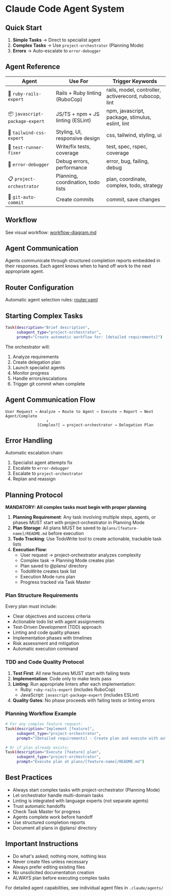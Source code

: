 # Claude Code Agent System

## Quick Start

1. **Simple Tasks** → Direct to specialist agent
2. **Complex Tasks** → Use `project-orchestrator` (Planning Mode)
3. **Errors** → Auto-escalate to `error-debugger`

## Agent Reference

| Agent | Use For | Trigger Keywords |
|-------|---------|------------------|
| 🚂 `ruby-rails-expert` | Rails + Ruby linting (RuboCop) | rails, model, controller, activerecord, rubocop, lint |
| 📦 `javascript-package-expert` | JS/TS + npm + JS linting (ESLint) | npm, javascript, package, stimulus, eslint, lint |
| 🎨 `tailwind-css-expert` | Styling, UI, responsive design | css, tailwind, styling, ui |
| 🧪 `test-runner-fixer` | Write/fix tests, coverage | test, spec, rspec, coverage |
| 🐛 `error-debugger` | Debug errors, performance | error, bug, failing, debug |
| 📋 `project-orchestrator` | Planning, coordination, todo lists | plan, coordinate, complex, todo, strategy |
| 🔀 `git-auto-commit` | Create commits | commit, save changes |

## Workflow

See visual workflow: [workflow-diagram.md](.claude/workflow-diagram.md)

## Agent Communication

Agents communicate through structured completion reports embedded in their responses. Each agent knows when to hand off work to the next appropriate agent.

## Router Configuration

Automatic agent selection rules: [router.yaml](.claude/router.yaml)

## Starting Complex Tasks

```bash
Task(description="Brief description",
     subagent_type="project-orchestrator", 
     prompt="Create automatic workflow for: [detailed requirements]")
```

The orchestrator will:
1. Analyze requirements
2. Create delegation plan
3. Launch specialist agents
4. Monitor progress
5. Handle errors/escalations
6. Trigger git commit when complete

## Agent Communication Flow

```
User Request → Analyze → Route to Agent → Execute → Report → Next Agent/Complete
                  ↓
              [Complex?] → project-orchestrator → Delegation Plan
```

## Error Handling

Automatic escalation chain:
1. Specialist agent attempts fix
2. Escalate to `error-debugger`
3. Escalate to `project-orchestrator`
4. Replan and reassign

## Planning Protocol

**MANDATORY: All complex tasks must begin with proper planning**

1. **Planning Requirement**: Any task involving multiple steps, agents, or phases MUST start with project-orchestrator in Planning Mode
2. **Plan Storage**: All plans MUST be saved to `@plans/[feature-name]/README.md` before execution
3. **Todo Tracking**: Use TodoWrite tool to create actionable, trackable task lists
4. **Execution Flow**: 
   - User request → project-orchestrator analyzes complexity
   - Complex task → Planning Mode creates plan
   - Plan saved to @plans/ directory
   - TodoWrite creates task list
   - Execution Mode runs plan
   - Progress tracked via Task Master

### Plan Structure Requirements

Every plan must include:
- Clear objectives and success criteria
- Actionable todo list with agent assignments
- Test-Driven Development (TDD) approach
- Linting and code quality phases
- Implementation phases with timelines
- Risk assessment and mitigation
- Automatic execution command

### TDD and Code Quality Protocol

1. **Test First**: All new features MUST start with failing tests
2. **Implementation**: Code only to make tests pass
3. **Linting**: Run appropriate linters after each implementation:
   - Ruby: `ruby-rails-expert` (includes RuboCop)
   - JavaScript: `javascript-package-expert` (includes ESLint)
4. **Quality Gates**: No phase proceeds with failing tests or linting errors

### Planning Workflow Example

```bash
# For any complex feature request:
Task(description="Implement [feature]",
     subagent_type="project-orchestrator",
     prompt="[Detailed requirements] - Create plan and execute with automatic handoffs")

# Or if plan already exists:
Task(description="Execute [feature] plan",
     subagent_type="project-orchestrator", 
     prompt="Execute plan at plans/[feature-name]/README.md")
```

## Best Practices

- Always start complex tasks with project-orchestrator (Planning Mode)
- Let orchestrator handle multi-domain tasks
- Linting is integrated with language experts (not separate agents)
- Trust automatic handoffs
- Check Task Master for progress
- Agents complete work before handoff
- Use structured completion reports
- Document all plans in @plans/ directory

## Important Instructions

- Do what's asked; nothing more, nothing less
- Never create files unless necessary
- Always prefer editing existing files
- No unsolicited documentation creation
- ALWAYS plan before executing complex tasks

For detailed agent capabilities, see individual agent files in `.claude/agents/`
